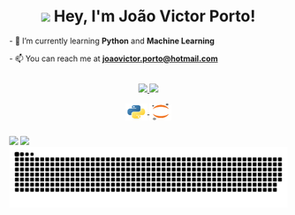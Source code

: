 <h1 align="center"><img src="https://github.com/seanprashad/slackmoji/blob/master/emoji/parrots/party-nyan.gif" width="45px"> Hey, I'm João Victor Porto!</h1>

<!-- <p align="center">
  <i>“There is a reason why all things are as they are.”</i>
  <br>
  <b>Bram Stoker, Dracula<b/>
</p> -->

<div>
 <p>- 🌱 I’m currently learning <strong>Python</strong> and <strong>Machine Learning</strong></p>
 <p>- 📫 You can reach me at <a href="mailto:joaovictor.porto@hotmail.com"><strong>joaovictor.porto@hotmail.com</strong></a></p>
</div>
<br>
<div align="center">
 <a href="https://github.com/jv-porto">
 <img height="165" src="https://github-readme-stats.vercel.app/api?username=jv-porto&show_icons=true&theme=dracula&include_all_commits=true&count_private=true"/>
  <img height="165" src="https://github-readme-stats.vercel.app/api/top-langs/?username=jv-porto&layout=compact&langs_count=16&theme=dracula"/>
</div>
<br>
<div align="center">
 <img align="center" alt="Python" height="30" width="40" src="https://raw.githubusercontent.com/devicons/devicon/master/icons/python/python-original.svg">
 <img align="center" alt="Jupyter" height="30" width="40" src="https://raw.githubusercontent.com/devicons/devicon/master/icons/jupyter/jupyter-original.svg">
</div>

 ##

<div>
 <a href="https://www.linkedin.com/in/jvporto" target="_blank"><img src="https://img.shields.io/badge/-LinkedIn-%230077B5?style=for-the-badge&logo=linkedin&logoColor=white" target="_blank"></a>
 <a href = "mailto:joaovictor.porto@hotmail.com"><img src="https://img.shields.io/badge/-Gmail-%23333?style=for-the-badge&logo=gmail&logoColor=white" target="_blank"></a>
 </div>
<div align="center">
 <img align="center" alt="Snake animation" src="https://github.com/jv-porto/jv-porto/blob/output/github-contribution-grid-snake.svg">
</div>
